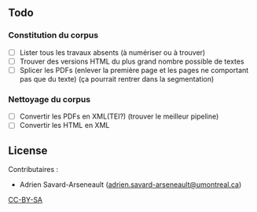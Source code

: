 ## Todo
### Constitution du corpus
- [ ] Lister tous les travaux absents (à numériser ou à trouver)
- [ ] Trouver des versions HTML du plus grand nombre possible de textes
- [ ] Splicer les PDFs (enlever la première page et les pages ne comportant pas que du texte) (ça pourrait rentrer dans la segmentation)

### Nettoyage du corpus
- [ ] Convertir les PDFs en XML(TEI?) (trouver le meilleur pipeline)
- [ ] Convertir les HTML en XML

## License
Contributaires :
- Adrien Savard-Arseneault (adrien.savard-arseneault@umontreal.ca)

[CC-BY-SA](https://creativecommons.org/licenses/by-sa/4.0/)